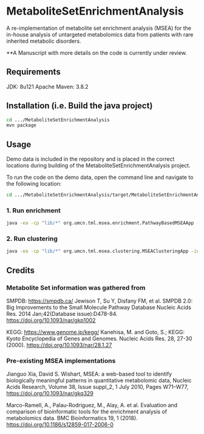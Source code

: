 # MetaboliteSetEnrichmentAnalysis
A re-implementation of metabolite set enrichment analysis (MSEA) for the in-house analysis of untargeted metabolomics data from patients with rare inherited metabolic disorders. 

**A Manuscript with more details on the code is currently under review.

## Requirements
JDK: 8u121
Apache Maven: 3.8.2

## Installation (i.e. Build the java project)
```bash
cd .../MetaboliteSetEnrichmentAnalysis
mvn package
```

## Usage
Demo data is included in the repository and is placed in the correct locations during building of the MetaboliteSetEnrichmentAnalysis project.

To run the code on the demo data, open the command line and navigate to the following location:

```bash
cd .../MetaboliteSetEnrichmentAnalysis/target/MetaboliteSetEnrichmentAnalysis-1.0.0-RELEASE-package
```

### 1. Run enrichment
```bash
java -ea -cp "lib/*" org.umcn.tml.msea.enrichment.PathwayBasedMSEAApp -metaboliteSetDatabase="data/Metabolite_Sets.tsv" -smpdbMetaboliteIDs="data/SMPDB_metabolite_IDs.tsv" -inputFeatureFile="data/MSEA_Demo_Feature_Table.tsv" -outputFeatureFile="data/MSEA_Demo_Feature_Table_MSEA.tsv" -outputMetaboliteSetFile="data/MSEA_Demo_Metabolite_Set_Table_MSEA.tsv"
```

### 2. Run clustering
```bash
java -ea -cp "lib/*" org.umcn.tml.msea.clustering.MSEAClusteringApp -inputMetaboliteSetFile="data/MSEA_Demo_Metabolite_Set_Table_MSEA.tsv" -inputFeatureFile="data/MSEA_Demo_Feature_Table_MSEA.tsv" -outputClusterFile="data/MSEA_Demo_Cluster_Table_Clustering.tsv" -outputMetaboliteSetFile="data/MSEA_Demo_Metabolite_Set_Table_Clustering.tsv" -outputFeatureFile="data/MSEA_Demo_Feature_Table_Clustering.tsv"
```

## Credits
### Metabolite Set information was gathered from
SMPDB: https://smpdb.ca/ 
Jewison T, Su Y, Disfany FM, et al. SMPDB 2.0: Big Improvements to the Small Molecule Pathway Database Nucleic Acids Res. 2014 Jan;42(Database issue):D478-84. https://doi.org/10.1093/nar/gkp1002

KEGG: https://www.genome.jp/kegg/
Kanehisa, M. and Goto, S.; KEGG: Kyoto Encyclopedia of Genes and Genomes. Nucleic Acids Res. 28, 27-30 (2000). https://doi.org/10.1093/nar/28.1.27

### Pre-existing MSEA implementations
Jianguo Xia, David S. Wishart, MSEA: a web-based tool to identify biologically meaningful patterns in quantitative metabolomic data, Nucleic Acids Research, Volume 38, Issue suppl_2, 1 July 2010, Pages W71–W77, https://doi.org/10.1093/nar/gkq329

Marco-Ramell, A., Palau-Rodriguez, M., Alay, A. et al. Evaluation and comparison of bioinformatic tools for the enrichment analysis of metabolomics data. BMC Bioinformatics 19, 1 (2018). https://doi.org/10.1186/s12859-017-2006-0